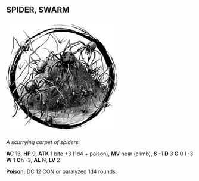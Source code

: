 ## SPIDER, SWARM

![](images/spider-swarm.webp)

_A scurrying carpet of spiders._

**AC** 13, **HP** 9, **ATK** 1 bite +3 (1d4 + poison), **MV** near (climb), **S** -1 **D** 3 **C** 0 **I** -3 **W** 1 **Ch** -3, **AL** N, **LV** 2

**Poison:** DC 12 CON or paralyzed 1d4 rounds.

